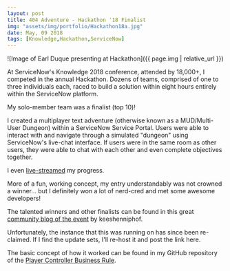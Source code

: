```yaml
---
layout: post
title: 404 Adventure - Hackathon '18 Finalist
img: "assets/img/portfolio/Hackathon18a.jpg"
date: May, 09 2018
tags: [Knowledge,Hackathon,ServiceNow]
---
```


![Image of Earl Duque presenting at Hackathon]({{ page.img | relative_url }})

At ServiceNow's Knowledge 2018 conference, attended by 18,000+, I competed in the annual Hackathon.<!--endexcerpt--> Dozens of teams, comprised of one to three individuals each, raced to build a solution within eight hours entirely within the ServiceNow platform.

My solo-member team was a finalist (top 10)!

I created a multiplayer text adventure (otherwise known as a MUD/Multi-User Dungeon) within a ServiceNow Service Portal. Users were able to interact with and navigate through a simulated "dungeon" using ServiceNow's live-chat interface. If users were in the same room as other users, they were able to chat with each other and even complete objectives together.

I even [live-streamed](https://www.youtube.com/watch?v=8DiJTh-x-IY) my progress.

More of a fun, working concept, my entry understandably was not crowned a winner... but I definitely won a lot of nerd-cred and met some awesome developers!

The talented winners and other finalists can be found in this great [community blog of the event](https://community.servicenow.com/community?id=community_blog&sys_id=2213cba6dbbd13002b6dfb651f9619b1) by keeshenniphof.

Unfortunately, the instance that this was running on has since been re-claimed. If I find the update sets, I'll re-host it and post the link here.

The basic concept of how it worked can be found in my GitHub repository of the [Player Controller Business Rule](https://github.com/earlduque/SN-404-ADV/blob/master/Hackathon/404%20Player%20Controller.js).